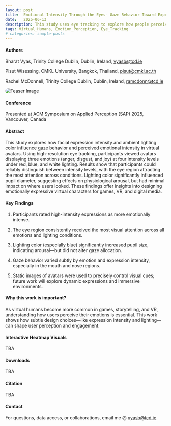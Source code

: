 ```yaml
---
layout: post
title:  Emotional Intensity Through the Eyes- Gaze Behavior Toward Expressive Virtual Avatars
date:   2025-06-13
description: This study uses eye tracking to explore how people perceive emotional intensity in virtual avatars, revealing the impact of expression strength and ambient light color on gaze and arousal.
tags: Virtual_Humans, Emotion_Perception, Eye_Tracking
# categories: sample-posts
---
```

#### Authors

Bharat Vyas, Trinity College Dublin, Dublin, Ireland, [vyasb@tcd.ie](mailto:vyasb@tcd.ie)

Pisut Wisessing, CMKL University, Bangkok, Thailand, [pisut@cmkl.ac.th](mailto:pisut@cmkl.ac.th)

Rachel McDonnell, Trinity College Dublin, Dublin, Ireland, [ramcdonn@tcd.ie](mailto:ramcdonn@tcd.ie)

<img src="/assets/img/publication_preview/teaser_SAP.jpg" alt="Teaser Image" style="max-width: 100%; border-radius: 10px;">

#### Conference

Presented at ACM Symposium on Applied Perception (SAP) 2025, Vancouver, Canada

#### Abstract

This study explores how facial expression intensity and ambient lighting color influence gaze behavior and perceived emotional intensity in virtual avatars. Using high-resolution eye tracking, participants viewed avatars displaying three emotions (anger, disgust, and joy) at four intensity levels under red, blue, and white lighting. Results show that participants could reliably distinguish between intensity levels, with the eye region attracting the most attention across conditions. Lighting color significantly influenced pupil diameter, suggesting effects on physiological arousal, but had minimal impact on where users looked. These findings offer insights into designing emotionally expressive virtual characters for games, VR, and digital media.

#### Key Findings

1. Participants rated high-intensity expressions as more emotionally intense.

2. The eye region consistently received the most visual attention across all emotions and lighting conditions.

3. Lighting color (especially blue) significantly increased pupil size, indicating arousal—but did not alter gaze allocation.

4. Gaze behavior varied subtly by emotion and expression intensity, especially in the mouth and nose regions.

5. Static images of avatars were used to precisely control visual cues; future work will explore dynamic expressions and immersive environments.

#### Why this work is important?

As virtual humans become more common in games, storytelling, and VR, understanding how users perceive their emotions is essential. This work shows how subtle design choices—like expression intensity and lighting—can shape user perception and engagement.

#### Interactive Heatmap Visuals
TBA

#### Downloads
TBA

#### Citation
TBA

<!-- [View PDF] [DOI Link] [BibTeX] -->

#### Contact
For questions, data access, or collaborations, email me @ [vyasb@tcd.ie](mailto:vyasb@tcd.ie)